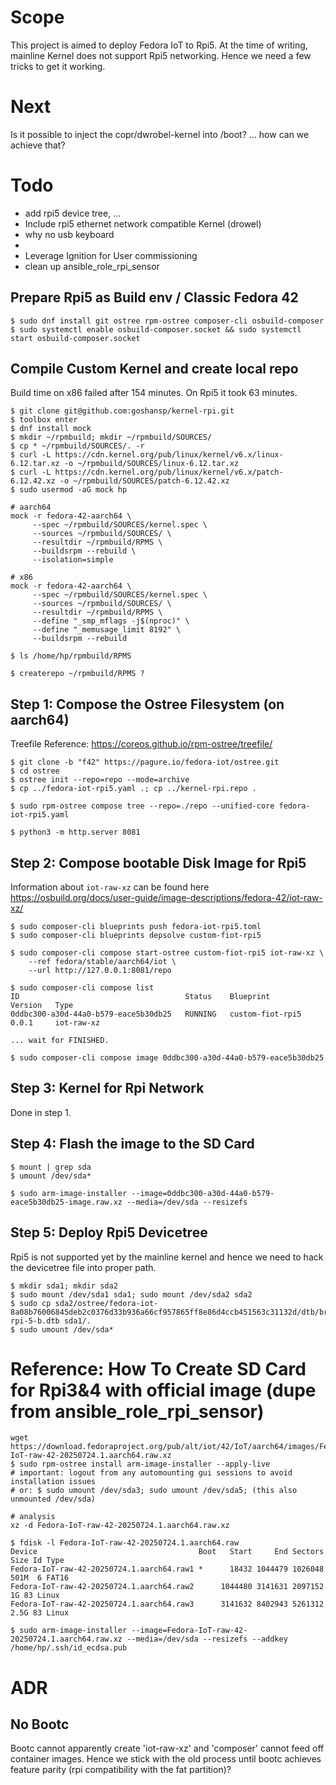 # Scope
This project is aimed to deploy Fedora IoT to Rpi5. At the time of writing, mainline Kernel does not support Rpi5 networking. Hence we need a few tricks to get it working.


# Next
Is it possible to inject the copr/dwrobel-kernel into /boot? ... how can we achieve that?


# Todo
- add rpi5 device tree, ...
- Include rpi5 ethernet network compatible Kernel (drowel)
- why no usb keyboard
- 
- Leverage Ignition for User commissioning
- clean up ansible_role_rpi_sensor


## Prepare Rpi5 as Build env / Classic Fedora 42
```
$ sudo dnf install git ostree rpm-ostree composer-cli osbuild-composer
$ sudo systemctl enable osbuild-composer.socket && sudo systemctl start osbuild-composer.socket
```

## Compile Custom Kernel and create local repo
Build time on x86 failed after 154 minutes. On Rpi5 it took 63 minutes.
```
$ git clone git@github.com:goshansp/kernel-rpi.git
$ toolbox enter
$ dnf install mock
$ mkdir ~/rpmbuild; mkdir ~/rpmbuild/SOURCES/
$ cp * ~/rpmbuild/SOURCES/. -r
$ curl -L https://cdn.kernel.org/pub/linux/kernel/v6.x/linux-6.12.tar.xz -o ~/rpmbuild/SOURCES/linux-6.12.tar.xz
$ curl -L https://cdn.kernel.org/pub/linux/kernel/v6.x/patch-6.12.42.xz -o ~/rpmbuild/SOURCES/patch-6.12.42.xz
$ sudo usermod -aG mock hp

# aarch64
mock -r fedora-42-aarch64 \
     --spec ~/rpmbuild/SOURCES/kernel.spec \
     --sources ~/rpmbuild/SOURCES/ \
     --resultdir ~/rpmbuild/RPMS \
     --buildsrpm --rebuild \
     --isolation=simple

# x86
mock -r fedora-42-aarch64 \
     --spec ~/rpmbuild/SOURCES/kernel.spec \
     --sources ~/rpmbuild/SOURCES/ \
     --resultdir ~/rpmbuild/RPMS \
     --define "_smp_mflags -j$(nproc)" \
     --define "_memusage_limit 8192" \
     --buildsrpm --rebuild

$ ls /home/hp/rpmbuild/RPMS

$ createrepo ~/rpmbuild/RPMS ?
```

## Step 1: Compose the Ostree Filesystem (on aarch64)
Treefile Reference: https://coreos.github.io/rpm-ostree/treefile/
```
$ git clone -b "f42" https://pagure.io/fedora-iot/ostree.git
$ cd ostree
$ ostree init --repo=repo --mode=archive
$ cp ../fedora-iot-rpi5.yaml .; cp ../kernel-rpi.repo .

$ sudo rpm-ostree compose tree --repo=./repo --unified-core fedora-iot-rpi5.yaml

$ python3 -m http.server 8081
```

## Step 2: Compose bootable Disk Image for Rpi5
Information about `iot-raw-xz` can be found here https://osbuild.org/docs/user-guide/image-descriptions/fedora-42/iot-raw-xz/
```
$ sudo composer-cli blueprints push fedora-iot-rpi5.toml
$ sudo composer-cli blueprints depsolve custom-fiot-rpi5

$ sudo composer-cli compose start-ostree custom-fiot-rpi5 iot-raw-xz \
    --ref fedora/stable/aarch64/iot \
    --url http://127.0.0.1:8081/repo

$ sudo composer-cli compose list
ID                                     Status    Blueprint          Version   Type
0ddbc300-a30d-44a0-b579-eace5b30db25   RUNNING   custom-fiot-rpi5   0.0.1     iot-raw-xz

... wait for FINISHED.

$ sudo composer-cli compose image 0ddbc300-a30d-44a0-b579-eace5b30db25
```

## Step 3: Kernel for Rpi Network
Done in step 1.

## Step 4: Flash the image to the SD Card
```
$ mount | grep sda
$ umount /dev/sda*

$ sudo arm-image-installer --image=0ddbc300-a30d-44a0-b579-eace5b30db25-image.raw.xz --media=/dev/sda --resizefs

```

## Step 5: Deploy Rpi5 Devicetree
Rpi5 is not supported yet by the mainline kernel and hence we need to hack the devicetree file into proper path.
```
$ mkdir sda1; mkdir sda2
$ sudo mount /dev/sda1 sda1; sudo mount /dev/sda2 sda2
$ sudo cp sda2/ostree/fedora-iot-8a08b76006845deb2c0376d33b936a66cf957865ff8e86d4ccb451563c31132d/dtb/broadcom/bcm2712-rpi-5-b.dtb sda1/.
$ sudo umount /dev/sda*
```


# Reference: How To Create SD Card for Rpi3&4 with official image (dupe from ansible_role_rpi_sensor)
```
wget https://download.fedoraproject.org/pub/alt/iot/42/IoT/aarch64/images/Fedora-IoT-raw-42-20250724.1.aarch64.raw.xz
$ sudo rpm-ostree install arm-image-installer --apply-live
# important: logout from any automounting gui sessions to avoid installation issues
# or: $ sudo umount /dev/sda3; sudo umount /dev/sda5; (this also unmounted /dev/sda)

# analysis
xz -d Fedora-IoT-raw-42-20250724.1.aarch64.raw.xz

$ fdisk -l Fedora-IoT-raw-42-20250724.1.aarch64.raw
Device                                    Boot   Start     End Sectors  Size Id Type
Fedora-IoT-raw-42-20250724.1.aarch64.raw1 *      18432 1044479 1026048  501M  6 FAT16
Fedora-IoT-raw-42-20250724.1.aarch64.raw2      1044480 3141631 2097152    1G 83 Linux
Fedora-IoT-raw-42-20250724.1.aarch64.raw3      3141632 8402943 5261312  2.5G 83 Linux

$ sudo arm-image-installer --image=Fedora-IoT-raw-42-20250724.1.aarch64.raw.xz --media=/dev/sda --resizefs --addkey /home/hp/.ssh/id_ecdsa.pub

```


# ADR

## No Bootc
Bootc cannot apparently create 'iot-raw-xz' and 'composer' cannot feed off container images. Hence we stick with the old process until bootc achieves feature parity (rpi compatibility with the fat partition)?